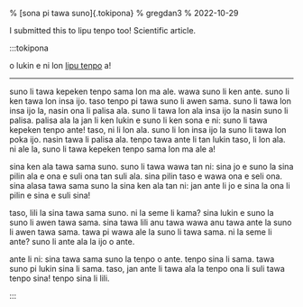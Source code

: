 % [sona pi tawa suno]{.tokipona}
% gregdan3
% 2022-10-29

I submitted this to lipu tenpo too! Scientific article.

<!-- cut -->

:::tokipona

o lukin e ni lon [lipu tenpo](https://liputenpo.org/lipu-tenpo-nanpa-musi/) a!

---

suno li tawa kepeken tenpo sama lon ma ale.
wawa suno li ken ante.
suno li ken tawa lon insa ijo.
taso tenpo pi tawa suno li awen sama.
suno li tawa lon insa ijo la, nasin ona li palisa ala.
suno li tawa lon ala insa ijo la nasin suno li palisa.
palisa ala la jan li ken lukin e suno li ken sona e ni:
suno li tawa kepeken tenpo ante!
taso, ni li lon ala.
suno li lon insa ijo la suno li tawa lon poka ijo.
nasin tawa li palisa ala.
tenpo tawa ante li tan lukin taso, li lon ala.
ni ale la, suno li tawa kepeken tenpo sama lon ma ale a!

sina ken ala tawa sama suno.
suno li tawa wawa tan ni:
sina jo e suno la sina pilin ala e ona e suli ona tan suli ala.
sina pilin taso e wawa ona e seli ona.
sina alasa tawa sama suno la sina ken ala tan ni:
jan ante li jo e sina la ona li pilin e sina e suli sina!

taso, lili la sina tawa sama suno.
ni la seme li kama?
sina lukin e suno la suno li awen tawa sama.
sina tawa lili anu tawa wawa anu tawa ante la suno li awen tawa sama.
tawa pi wawa ale la suno li tawa sama.
ni la seme li ante?
suno li ante ala la ijo o ante.

ante li ni:
sina tawa sama suno la tenpo o ante.
tenpo sina li sama.
tawa suno pi lukin sina li sama.
taso, jan ante li tawa ala la tenpo ona li suli tawa tenpo sina!
tenpo sina li lili.

:::
